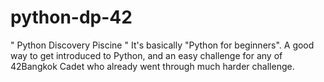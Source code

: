 # python-dp-42
" Python Discovery Piscine " It's basically "Python for beginners". A good way to get introduced to Python, and an easy challenge for any of 42Bangkok Cadet who already went through much harder challenge.
